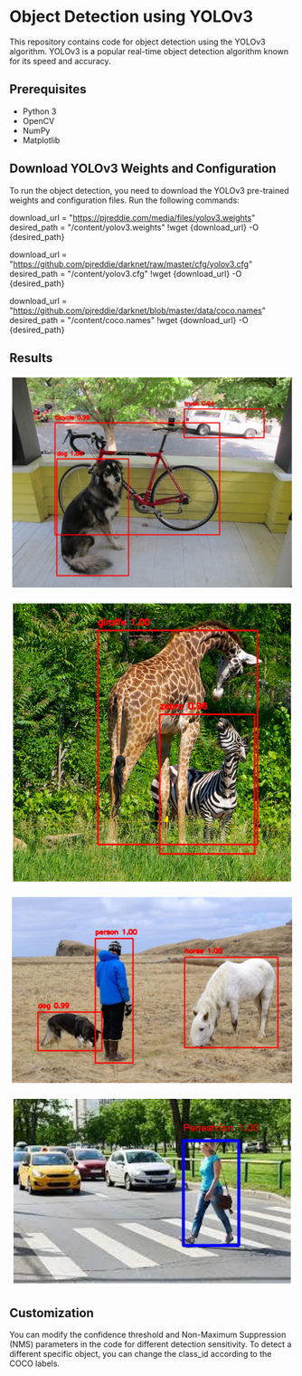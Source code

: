 # Object Detection using YOLOv3
This repository contains code for object detection using the YOLOv3 algorithm. YOLOv3 is a popular real-time object detection algorithm known for its speed and accuracy.

## Prerequisites

- Python 3
- OpenCV
- NumPy
- Matplotlib

## Download YOLOv3 Weights and Configuration
To run the object detection, you need to download the YOLOv3 pre-trained weights and configuration files. Run the following commands:

download_url = "https://pjreddie.com/media/files/yolov3.weights"
desired_path = "/content/yolov3.weights"
!wget {download_url} -O {desired_path}

download_url = "https://github.com/pjreddie/darknet/raw/master/cfg/yolov3.cfg"
desired_path = "/content/yolov3.cfg"
!wget {download_url} -O {desired_path}

download_url = "https://github.com/pjreddie/darknet/blob/master/data/coco.names"
desired_path = "/content/coco.names"
!wget {download_url} -O {desired_path}

## Results

   ![Image 1 Image](results/image1.png)


  ![Image 2 Image](results/image2.png)


  ![Image 3 Image](results/image3.png)


  ![Image 4 Image](results/image4.png)

## Customization
You can modify the confidence threshold and Non-Maximum Suppression (NMS) parameters in the code for different detection sensitivity.
To detect a different specific object, you can change the class_id according to the COCO labels.


